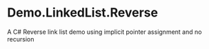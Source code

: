 # Demo.LinkedList.Reverse
A C# Reverse link list demo using implicit pointer assignment and no recursion
